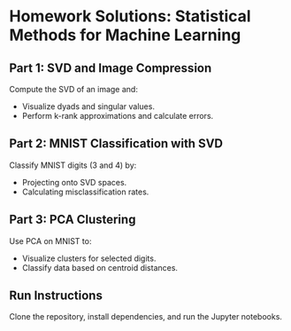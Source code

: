 # Homework Solutions: Statistical Methods for Machine Learning

## Part 1: SVD and Image Compression
Compute the SVD of an image and:
- Visualize dyads and singular values.
- Perform k-rank approximations and calculate errors.

## Part 2: MNIST Classification with SVD
Classify MNIST digits (3 and 4) by:
- Projecting onto SVD spaces.
- Calculating misclassification rates.

## Part 3: PCA Clustering
Use PCA on MNIST to:
- Visualize clusters for selected digits.
- Classify data based on centroid distances.

## Run Instructions
Clone the repository, install dependencies, and run the Jupyter notebooks.
